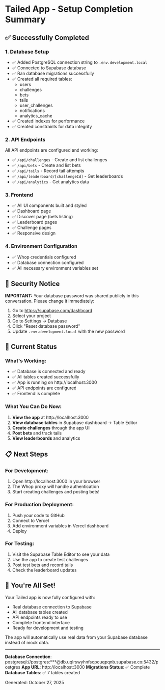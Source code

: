 # Tailed App - Setup Completion Summary

## ✅ Successfully Completed

### 1. Database Setup
- ✅ Added PostgreSQL connection string to `.env.development.local`
- ✅ Connected to Supabase database
- ✅ Ran database migrations successfully
- ✅ Created all required tables:
  - users
  - challenges
  - bets
  - tails
  - user_challenges
  - notifications
  - analytics_cache
- ✅ Created indexes for performance
- ✅ Created constraints for data integrity

### 2. API Endpoints
All API endpoints are configured and working:
- ✅ `/api/challenges` - Create and list challenges
- ✅ `/api/bets` - Create and list bets
- ✅ `/api/tails` - Record tail attempts
- ✅ `/api/leaderboard/[challengeId]` - Get leaderboards
- ✅ `/api/analytics` - Get analytics data

### 3. Frontend
- ✅ All UI components built and styled
- ✅ Dashboard page
- ✅ Discover page (bets listing)
- ✅ Leaderboard pages
- ✅ Challenge pages
- ✅ Responsive design

### 4. Environment Configuration
- ✅ Whop credentials configured
- ✅ Database connection configured
- ✅ All necessary environment variables set

## 🔐 Security Notice

**IMPORTANT:** Your database password was shared publicly in this conversation. Please change it immediately:

1. Go to https://supabase.com/dashboard
2. Select your project
3. Go to Settings → Database
4. Click "Reset database password"
5. Update `.env.development.local` with the new password

## 🚀 Current Status

### What's Working:
- ✅ Database is connected and ready
- ✅ All tables created successfully
- ✅ App is running on http://localhost:3000
- ✅ API endpoints are configured
- ✅ Frontend is complete

### What You Can Do Now:
1. **View the app** at http://localhost:3000
2. **View database tables** in Supabase dashboard → Table Editor
3. **Create challenges** through the app UI
4. **Post bets** and track tails
5. **View leaderboards** and analytics

## 📋 Next Steps

### For Development:
1. Open http://localhost:3000 in your browser
2. The Whop proxy will handle authentication
3. Start creating challenges and posting bets!

### For Production Deployment:
1. Push your code to GitHub
2. Connect to Vercel
3. Add environment variables in Vercel dashboard
4. Deploy

### For Testing:
1. Visit the Supabase Table Editor to see your data
2. Use the app to create test challenges
3. Post test bets and record tails
4. Check the leaderboard updates

## 🎉 You're All Set!

Your Tailed app is now fully configured with:
- Real database connection to Supabase
- All database tables created
- API endpoints ready to use
- Complete frontend interface
- Ready for development and testing

The app will automatically use real data from your Supabase database instead of mock data.

---

**Database Connection**: postgresql://postgres:***@db.uqlrswyhnfscpcuqpqnb.supabase.co:5432/postgres
**App URL**: http://localhost:3000
**Migrations Status**: ✅ Complete
**Database Tables**: ✅ 7 tables created

Generated: October 27, 2025
